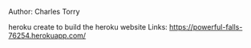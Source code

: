 Author: Charles Torry

heroku create to build the heroku website
Links: https://powerful-falls-76254.herokuapp.com/